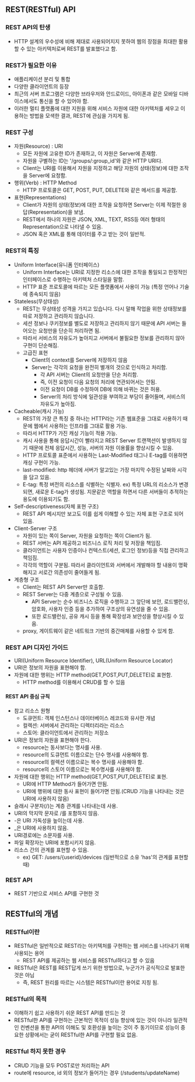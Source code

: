 ## REST(RESTful) API

### REST API의 탄생
* HTTP 설계의 우수성에 비해 제대로 사용되어지지 못하여 웹의 장점을 최대한 활용할 수 있는 아키텍처로써 REST를 발표했다고 함.

### REST가 필요한 이유
* 애플리케이션 분리 및 통합
* 다양한 클라이언트의 등장
* 최근의 서버 프로그램은 다양한 브라우저와 안드로이드, 아이폰과 같은 모바일 디바이스에서도 통신을 할 수 있어야 함.
* 이러한 멀티 플랫폼에 대한 지원을 위해 서비스 자원에 대한 아키텍처를 세우고 이용하는 방법을 모색한 결과, REST에 관심을 가지게 됨.

### REST 구성
* 자원(Resource) : URI
	* 모든 자원에 고유한 ID가 존재하고, 이 자원은 Server에 존재함.
	* 자원을 구별하는 ID는 '/groups/:group_id'와 같은 HTTP URI다.
	* Client는 URI를 이용해서 자원을 지정하고 해당 자원의 상태(정보)에 대한 조작을 Server에 요청함. 
* 행위(Verb) : HTTP Method
	* HTTP 프로토콜은 GET, POST, PUT, DELETE와 같은 메서드를 제공함. 
* 표현(Representations)
	* Client가 자원의 상태(정보)에 대한 조작을 요청하면 Server는 이제 적절한 응답(Representation)을 보냄.
	* REST에서 하나의 자원은 JSON, XML, TEXT, RSS등 여러 형태의 Representation으로 나타낼 수 있음.
	* JSON 혹은 XML를 통해 데이터를 주고 받는 것이 일반적. 

### REST의 특징
* Uniform Interface(유니폼 인터페이스)
	* Uniform Interface는 URI로 지정한 리소스에 대한 조작을 통일되고 한정적인 인터페이스로 수행하는 아키텍처 스타일을 말함.
	* HTTP 표준 프로토콜에 따르는 모든 플랫폼에서 사용이 가능 (특정 언어나 기술에 종속되지 않음)
* Stateless(무상태성)
	* REST는 무상태성 성격을 가지고 있습니다. 다시 말해 작업을 위한 상태정보를 따로 저장하고 관리하지 않습니다.
	* 세션 정보나 쿠키정보를 별도로 저장하고 관리하지 않기 때문에 API 서버는 들어오는 요청만을 단순히 처리하면 됨.
	* 따라서 서비스의 자유도가 높아지고 서버에서 불필요한 정보를 관리하지 않아 구현이 단순해짐.
	* 고급진 표현
		* Client의 context를 Server에 저장하지 않음
		* Server는 각각의 요청을 완전히 별개의 것으로 인식하고 처리함.
			* 각 API 서버는 Client의 요청만을 단순 처리함.
			* 즉, 이전 요청이 다음 요청의 처리에 연관되어서는 안됨.
			* 이전 요청이 DB를 수정하여 DB에 의해 바뀌는 것은 허용.
			* Server의 처리 방식에 일관성을 부여하고 부담이 줄어들며, 서비스의 자유도가 높아짐. 
* Cacheable(캐시 가능)
	* REST의 가장 큰 특징 중 하나는 HTTP라는 기존 웹표준을 그대로 사용하기 때문에 웹에서 사용하는 인프라를 그대로 활용 가능.
	* 따라서 HTTP가 가진 캐싱 기능이 적용 가능.
	* 캐시 사용을 통해 응답시간이 빨라지고 REST Server 트랜잭션이 발생하지 않기 때문에 전체 응답시간, 성능, 서버의 자원 이용률을 향상시킬 수 있음.
	* HTTP 프로토콜 표준에서 사용하는 Last-Modified 태그나 E-tag를 이용하면 캐싱 구현이 가능.	
	* last-modified: http 헤더에 서버가 알고있는 가장 마지막 수정된 날짜와 시각을 담고 있음.
	* E-tag: 특정 버전의 리소스를 식별하는 식별자. ex) 특정 URL의 리소스가 변경되면, 새로운 E-tag가 생성됨. 지문같은 역할을 하면서 다른 서버들이 추적하는 용도에 이용되기도 함.
* Self-descriptiveness(자체 표현 구조)
	* REST API 메시지만 보고도 이를 쉽게 이해할 수 있는 자체 표현 구조로 되어 있음.
* Client-Server 구조
	* 자원이 있는 쪽이 Server, 자원을 요청하는 쪽이 Client가 됨.
	* REST 서버는 API 제공하고 비즈니스 로직 처리 및 저장을 책임짐.
	* 클라이언트는 사용자 인증이나 컨텍스트(세션, 로그인 정보)등을 직접 관리하고 책임짐.
	* 각각의 역할이 구분됨. 따라서 클라이언트와 서버에서 개발해야 할 내용이 명확해지고 서로간 의존성이 줄어들게 됨.
* 계층형 구조
	* Client는 REST API Server만 호출함.
	* REST Server는 다중 계층으로 구성될 수 있음.
		* API Server는 순수 비즈니스 로직을 수행하고 그 앞단에 보안, 로드밸런싱, 암호화, 사용자 인증 등을 추가하여 구조상의 유연성을 줄 수 있음.
		* 또한 로드밸런싱, 공유 캐시 등을 통해 확장성과 보안성을 향상시킬 수 있음. 
	* proxy, 게이트웨이 같은 네트워크 기반의 중간매체를 사용할 수 있게 함.

### REST API 디자인 가이드
* URI(Uniform Resource Identifier), URL(Uniform Resource Locator)
* URI은 정보의 자원을 표현해야 함.  
* 자원에 대한 행위는 HTTP method(GET,POST,PUT,DELETE)로 표현함.
	* HTTP method를 이용해서 CRUD를 할 수 있음 

#### REST API 중심 규칙
* 참고 리소스 원형
	* 도큐먼트: 객체 인스턴스나 데이터베이스 레코드와 유사한 개념
	* 컬렉션: 서버에서 관리하는 디렉터리라는 리소스
	* 스토어: 클라이언트에서 관리하는 저장소 
* URI은 정보의 자원을 표현해야 한다.
	* resource는 동사보다는 명사를 사용.
	* resource의 도큐먼트 이름으로는 단수 명사를 사용해야 함.
	* resource의 컬렉션 이름으로는 복수 명사를 사용해야 함.
	* resource의 스토어 이름으로는 복수명사를 사용해야 함.
* 자원에 대한 행위는 HTTP method(GET,POST,PUT,DELETE)로 표현.
	* URI에 HTTP Method가 들어가면 안됨.
	* URI에 행위에 대한 동사 표현이 들어가면 안됨.(CRUD 기능을 나타내는 것은 URI에 사용하지 않음) 
* 슬래시 구분자(/)는 계층 관계를 나타내는데 사용.
* URI의 막지막 문자로 /를 포함하지 않음.
* -은 URI 가독성을 높이는데 사용.
* _은 URI에 사용하지 않음. 
* URI경로에는 소문자를 사용.
* 파일 확장자는 URI에 포함시키지 않음.
* 리소스 간의 관계를 표현할 수 있음.
	* ex) GET: /users/{userid}/devices (일반적으로 소유 'has'의 관계를 표현할 때) 

### REST API
* REST 기반으로 서비스 API를 구현한 것

## RESTful의 개념

### RESTful이란
* RESTful은 일반적으로 REST라는 아키텍처를 구현하는 웹 서비스를 나타내기 위해 사용되는 용어
	* REST API를 제공하는 웹 서비스를 RESTful하다고 할 수 있음
* RESTful은 REST를 REST답게 쓰기 위한 방법으로, 누군가가 공식적으로 발표한 것은 아님
	* 즉, REST 원리를 따르는 시스템은 RESTful이란 용어로 지칭 됨.

### RESTful의 목적
* 이해하기 쉽고 사용하기 쉬운 REST API를 만드는 것
* RESTful한 API를 구현하는 근본적인 목적이 성능 향상에 있는 것이 아니라 일관적인 컨벤션을 통한 API의 이해도 및 호환성을 높이는 것이 주 동기이므로 성능이 중요한 상황에서는 굳이 RESTful한 API를 구현할 필요 없음.

### RESTful 하지 못한 경우
* CRUD 기능을 모두 POST로만 처리하는 API
* route에 resource, id 외의 정보가 들어가는 경우 (/students/updateName)